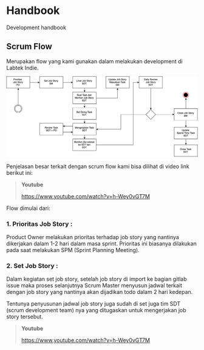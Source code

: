 # Handbook

Development handbook

## Scrum Flow

Merupakan flow yang kami gunakan dalam melakukan development di Labtek Indie. 

![Scrum Flow](assets/images/scrum-flow.jpeg)

Penjelasan besar terkait dengan scrum flow kami bisa dilihat di video link berikut ini:

> **Youtube**
>
> https://www.youtube.com/watch?v=h-Wey0vGT7M

Flow dimulai dari:

### 1. Prioritas Job Story : 

Product Owner melakukan prioritas terhadap job story yang nantinya 
dikerjakan dalam 1-2 hari dalam masa sprint. Prioritas ini biasanya dilakukan pada saat melakukan 
SPM (Sprint Planning Meeting).

### 2. Set Job Story : 

Dalam kegiatan set job story, setelah job story di import ke bagian gitlab issue maka proses selanjutnya
Scrum Master menyusun jadwal terkait dengan job story yang nantinya akan dijadikan todo dalam 2 hari kedepan. 

Tentunya penyusunan jadwal job story juga sudah di set juga tim SDT (scrum development team) nya yang 
ditugaskan untuk mengerjakan job story tersebut.

> **Youtube**
>
> https://www.youtube.com/watch?v=h-Wey0vGT7M